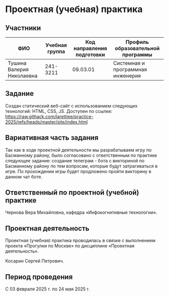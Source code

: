 # Проектная (учебная) практика

## Участники

| ФИО | Учебная группа | Код направления подготовки | Профиль образовательной программы |
|-|-|-|-|
| Тушина Валерия Николаевна | 241-3211 |09.03.01|Cистемная и программная инженерия|

## Задание

Создан статический веб-сайт с использованием следующих технологий: HTML, CSS, JS. Доступен по ссылке: https://raw.githack.com/larettiee/practice-2025/refs/heads/master/site/index.html

## Вариативная часть задания

Так как в ходе проектной деятельности мы разрабатываем игру по Басманному району, было согласовано с ответственным по практике следующее задание: создание телеграм - бота с викториной по Басманному району по тем вопросам, которые будут затрагиваться в игре. По прохождении игры будет продложено пройти викторину в данном чат боте. 

## Ответственный по проектной (учебной) практике

Чернова Вера Михайловна, кафедра «Инфокогнитивные технологии».

## Проектная деятельность

Проектная (учебная) практика проводилась в связке с выполнением проекта «Прогулки по Москве» по дисциплине «Проектная деятельность».

Косарин Сергей Петрович.

## Период проведения

С 03 февраля 2025 г. по 24 мая 2025 г.
